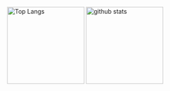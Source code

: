 <p align="left">
  <img alt="Top Langs" height="180px" src="https://github-readme-stats.vercel.app/api/top-langs/?username=0r4nd&layout=compact&count_private=true&show_icons=true&show_icons=true&theme=flag-india" />
  <img alt="github stats" height="180px" src="https://github-readme-stats.vercel.app/api?username=0r4nd&count_private=true&show_icons=true&show_icons=true&theme=flag-india" />
</p>

<!--
**0r4nd/0r4nd** is a ✨ _special_ ✨ repository because its `README.md` (this file) appears on your GitHub profile.

Here are some ideas to get you started:

- 🔭 I’m currently working on ...
- 🌱 I’m currently learning ...
- 👯 I’m looking to collaborate on ...
- 🤔 I’m looking for help with ...
- 💬 Ask me about ...
- 📫 How to reach me: ...
- 😄 Pronouns: ...
- ⚡ Fun fact: ...
-->
